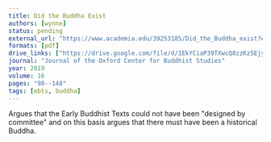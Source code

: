 ```yaml
---
title: Did the Buddha Exist
authors: [wynne]
status: pending
external_url: "https://www.academia.edu/39253185/Did_the_Buddha_exist?email_work_card=view-paper"
formats: [pdf]
drive_links: ["https://drive.google.com/file/d/1EkYCiaP39TXwcQ8zzKz5Ejyi9f2VFklF/view?usp=drivesdk"]
journal: "Journal of the Oxford Center for Buddhist Studies"
year: 2019
volume: 16
pages: "98--148"
tags: [ebts, buddha]
---
```


Argues that the Early Buddhist Texts could not have been "designed by committee" and on this basis argues that there must have been a historical Buddha.
